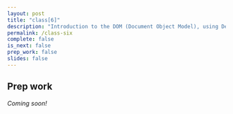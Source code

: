 ```yaml
---
layout: post
title: "class[6]"
description: "Introduction to the DOM (Document Object Model), using DevTools, introduction to selecting and altering HTML elements."
permalink: /class-six
complete: false
is_next: false
prep_work: false
slides: false
---
```


<h2 class="header large-header">Prep work</h2>

*Coming soon!*
